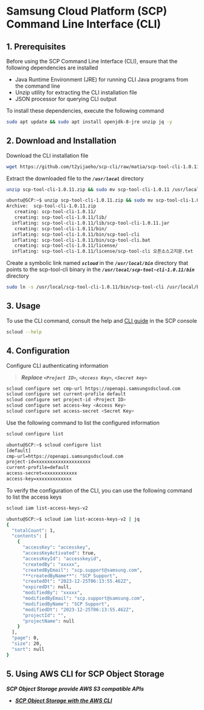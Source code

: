 # Samsung Cloud Platform (SCP) Command Line Interface (CLI)

## 1. Prerequisites

Before using the SCP Command Line Interface (CLI), ensure that the following dependencies are installed

- Java Runtime Environment (JRE) for running CLI Java programs from the command line
- Unzip utility for extracting the CLI installation file
- JSON processor for querying CLI output

To install these dependencies, execute the following command

```Bash
sudo apt update && sudo apt install openjdk-8-jre unzip jq -y
```

## 2. Download and Installation

Download the CLI installation file

```Bash
wget https://github.com/t2yijaeho/scp-cli/raw/matia/scp-tool-cli-1.0.11.zip
```

Extract the downloaded file to the ***`/usr/local`*** directory

```Bash
unzip scp-tool-cli-1.0.11.zip && sudo mv scp-tool-cli-1.0.11 /usr/local/
```

```Bash
ubuntu@SCP:~$ unzip scp-tool-cli-1.0.11.zip && sudo mv scp-tool-cli-1.0.11 /usr/local/
Archive:  scp-tool-cli-1.0.11.zip
   creating: scp-tool-cli-1.0.11/
   creating: scp-tool-cli-1.0.11/lib/
  inflating: scp-tool-cli-1.0.11/lib/scp-tool-cli-1.0.11.jar
   creating: scp-tool-cli-1.0.11/bin/
  inflating: scp-tool-cli-1.0.11/bin/scp-tool-cli
  inflating: scp-tool-cli-1.0.11/bin/scp-tool-cli.bat
   creating: scp-tool-cli-1.0.11/license/
  inflating: scp-tool-cli-1.0.11/license/scp-tool-cli 오픈소스고지문.txt
```

Create a symbolic link named ***`scloud`*** in the ***`/usr/local/bin`*** directory that points to the scp-tool-cli binary in the ***`/usr/local/scp-tool-cli-1.0.11/bin`*** directory

```Bash
sudo ln -s /usr/local/scp-tool-cli-1.0.11/bin/scp-tool-cli /usr/local/bin/scloud
```

## 3. Usage

To use the CLI command, consult the help and [CLI guide](https://cloud.samsungsds.com/openapiguide/#/docs/v2-en-overview-overview) in the SCP console

```Bash
scloud --help
```

## 4. Configuration

Configure CLI authenticating information
>***Replace `<Project ID>`, `<Access Key>`, `<Secret key>`***

```Bash
scloud configure set cmp-url https://openapi.samsungsdscloud.com
scloud configure set current-profile default
scloud configure set project-id <Project ID>
scloud configure set access-key <Access Key>
scloud configure set access-secret <Secret Key>
```

Use the following command to list the configured information

```Bash
scloud configure list
```

```Bash
ubuntu@SCP:~$ scloud configure list
[default]
cmp-url=https://openapi.samsungsdscloud.com
project-id=xxxxxxxxxxxxxxxxxxxx
current-profile=default
access-secret=xxxxxxxxxxxx
access-key=xxxxxxxxxxxxx
```

To verify the configuration of the CLI, you can use the following command to list the access keys

```Bash
scloud iam list-access-keys-v2
```

```Bash
ubuntu@SCP:~$ scloud iam list-access-keys-v2 | jq
{
  "totalCount": 1,
  "contents": [
    {
      "accessKey": "accesskey",
      "accessKeyActivated": true,
      "accessKeyId": "accesskeyid",
      "createdBy": "xxxxx",
      "createdByEmail": "scp.support@samsung.com",
      "**createdByName**": "SCP Support",
      "createdDt": "2023-12-25T06:13:55.462Z",
      "expiredDt": null,
      "modifiedBy": "xxxxx",
      "modifiedByEmail": "scp.support@samsung.com",
      "modifiedByName": "SCP Support",
      "modifiedDt": "2023-12-25T06:13:55.462Z",
      "projectId": "",
      "projectName": null
    }
  ],
  "page": 0,
  "size": 20,
  "sort": null
}
```

## 5. Using AWS CLI for SCP Object Storage

***SCP Object Storage provide AWS S3 compatible APIs***

- ***[SCP Object Storage with the AWS CLI](SCP-obs-with-aws-cli.md)***

